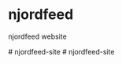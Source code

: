# njordfeed
njordfeed website


#   n j o r d f e e d - s i t e  
 #   n j o r d f e e d - s i t e  
 